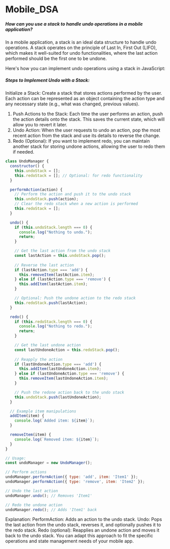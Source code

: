 # Mobile_DSA


##### How can you use a stack to handle undo operations in a mobile application?

In a mobile application, a stack is an ideal data structure to handle undo operations. A stack operates on the principle of Last In, First Out (LIFO), which makes it well-suited for undo functionalities, where the last action performed should be the first one to be undone.

Here's how you can implement undo operations using a stack in JavaScript:

##### Steps to Implement Undo with a Stack:
Initialize a Stack: Create a stack that stores actions performed by the user. Each action can be represented as an object containing the action type and any necessary state (e.g., what was changed, previous values).

1. Push Actions to the Stack: Each time the user performs an action, push the action details onto the stack. This saves the current state, which will allow you to revert it later.
2. Undo Action: When the user requests to undo an action, pop the most recent action from the stack and use its details to reverse the change.
3. Redo (Optional): If you want to implement redo, you can maintain another stack for storing undone actions, allowing the user to redo them if needed.

```js
class UndoManager {
  constructor() {
    this.undoStack = [];
    this.redoStack = []; // Optional: for redo functionality
  }

  performAction(action) {
    // Perform the action and push it to the undo stack
    this.undoStack.push(action);
    // Clear the redo stack when a new action is performed
    this.redoStack = [];
  }

  undo() {
    if (this.undoStack.length === 0) {
      console.log("Nothing to undo.");
      return;
    }

    // Get the last action from the undo stack
    const lastAction = this.undoStack.pop();
    
    // Reverse the last action
    if (lastAction.type === 'add') {
      this.removeItem(lastAction.item);
    } else if (lastAction.type === 'remove') {
      this.addItem(lastAction.item);
    }

    // Optional: Push the undone action to the redo stack
    this.redoStack.push(lastAction);
  }

  redo() {
    if (this.redoStack.length === 0) {
      console.log("Nothing to redo.");
      return;
    }

    // Get the last undone action
    const lastUndoneAction = this.redoStack.pop();
    
    // Reapply the action
    if (lastUndoneAction.type === 'add') {
      this.addItem(lastUndoneAction.item);
    } else if (lastUndoneAction.type === 'remove') {
      this.removeItem(lastUndoneAction.item);
    }

    // Push the redone action back to the undo stack
    this.undoStack.push(lastUndoneAction);
  }

  // Example item manipulations
  addItem(item) {
    console.log(`Added item: ${item}`);
  }

  removeItem(item) {
    console.log(`Removed item: ${item}`);
  }
}

// Usage:
const undoManager = new UndoManager();

// Perform actions
undoManager.performAction({ type: 'add', item: 'Item1' });
undoManager.performAction({ type: 'remove', item: 'Item2' });

// Undo the last action
undoManager.undo(); // Removes 'Item1'

// Redo the undone action
undoManager.redo(); // Adds 'Item1' back

```
Explanation:
PerformAction: Adds an action to the undo stack.
Undo: Pops the last action from the undo stack, reverses it, and optionally pushes it to the redo stack.
Redo (optional): Reapplies an undone action and moves it back to the undo stack.
You can adapt this approach to fit the specific operations and state management needs of your mobile app.


